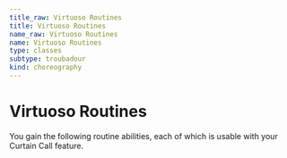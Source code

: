 ```yaml
---
title_raw: Virtuoso Routines
title: Virtuoso Routines
name_raw: Virtuoso Routines
name: Virtuoso Routines
type: classes
subtype: troubadour
kind: choreography
---
```


# Virtuoso Routines

You gain the following routine abilities, each of which is usable with your Curtain Call feature.
